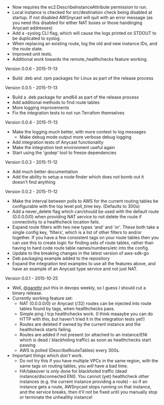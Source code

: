  - Now requires the ec2:DescribeInstanceAttribute permission to run.
 - Local instance is checked for src/destination check being disabled
   at startup. If not disabled AWSnycast will quit with an error message
   (as you need this disabled for either NAT boxes or those handinging
   Anycast addresses)
 - Add a -syslog CLI flag, which will cause the logs printed on STDOUT
   to be duplicated to syslog.
 - When replacing an existing route, log the old and new instance IDs,
   and the route state.
 - Improved unit tests.
 - Additional work towards the remote_healthchecks feature working.

Version 0.0.6 - 2015-11-13
  - Build .deb and .rpm packages for Linux as part of the release process

Version 0.0.5 - 2015-11-13
  - Build a .deb package for amd64 as part of the release process
  - Add additional methods to find route tables
  - More logging improvements
  - Fix the integration tests to not run Terrafom themselves

Version 0.0.4 - 2015-11-13
  - Make the logging much better, with more context to log messages
    - Make debug mode output more verbose debug logging
  - Add integration tests of Anycast functionality
  - Make the integration test environment useful again
  - Start using the 'godep' tool to freeze dependencies

Version 0.0.3 - 2015-11-12

  - Add much better documentation
  - Add the ability to setup a route finder which does not bomb out it
    doesn't find anything

Version 0.0.2 - 2015-11-12

  - Make the interval between polls to AWS for the current routing tables
    be configurable with the top level poll_time key. (Defaults to 300s)
  - Add a never_delete flag which can/should be used with the default route
    (0.0.0.0/0) when providing NAT service to not delete the route if connectivity
    to a healthcheck location fails.
  - Expand route filters with two new types 'and' and 'or'. These both take a single
    config key, 'filters', which is a list of other filters to and/or together.
    If you have a few consistent tags on your route tables then you can use this
    to create logic for finding sets of route tables, rather than having to hard
    code route table names/numbers/etc into the config.
  - Update to the breaking changes in the latest version of aws-sdk-go
  - Deb packaging example added to the repository
  - Expand the integration test examples to use all the features above,
    and have an example of an Anycast type service and not just NAT.

Version 0.0.1 - 2015-10-25

  - Well, [@garethr](http://twitter.com/garethr) put this in devops weekly,
    so I guess I should cut a binary release.
  - Currently working feature set:
    - NAT (0.0.0.0/0) or Anycast (/32) routes can be injected into route
      tables found by tags, when healthchecks pass.
    - Simple ping / tcp healthchecks work. (I think maaaybe you can do HTTP with
      this, but haven't tried it in the integration tests yet!)
    - Routes are deleted if owned by the current instance and the
      healthcheck starts failing.
    - Routes are added if not present (or attached to an instance/ENI which
      is dead / blackholing traffic) as soon as healthchecks start passing
    - AWS is polled (DescribeRouteTables) every 300s.
  - Important things which *don't* work.
    - Do not try this if you have multiple VPCs in the same region, with the
      same tags on routing tables, you *will* have a bad time.
    - HA/takeover is *only* done for blackholed traffic (dead instance/disconnected
      ENI). You cannot (yet) healthcheck other instances (e.g. the current
      instance providing a route) - so if an instance gets a route,
      AWSnycast stops running on that instance, and the service breaks, then
      it'll not be fixed until you manually stop or terminate the unhealthy instance!

